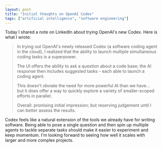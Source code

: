 ```yaml
---
layout: post
title: "Initial thoughts on OpenAI Codex"
tags: ["artificial intelligence", "software engineering"]
---
```


Today I shared a note on LinkedIn about trying OpenAI's new Codex. Here is what I wrote:

> In trying out OpenAI's newly released Codex (a software coding agent in the cloud), I realized that the ability to launch multiple simultaneous coding tasks is a superpower.
>
> The UI offers the ability to ask a question about a code base; the AI response then includes suggested tasks - each able to launch a coding agent.
>
> This doesn’t obviate the need for more powerful AI than we have… but it does offer a way to quickly explore a variety of smaller-scoped efforts in parallel.
>
> Overall: promising initial impression; but reserving judgement until I can better assess the results.

Codex feels like a natural extension of the tools we already have for writing software. Being able to pose a single question and then spin up multiple agents to tackle separate tasks should make it easier to experiment and keep momentum. I'm looking forward to seeing how well it scales with larger and more complex projects.
